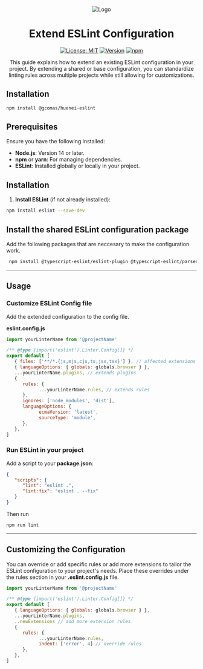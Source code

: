 

<div align="center">

![Logo](https://i.postimg.cc/sgH6RJ39/logo-eslint.jpg)

# Extend ESLint Configuration

[![License: MIT](https://img.shields.io/badge/license-MIT-blue.svg)](https://opensource.org/licenses/MIT) [![Version](https://img.shields.io/github/package-json/v/gcomas/huenei-eslint.svg)](https://github.com/gcomas/huenei-eslint) [![npm](https://img.shields.io/badge/npm-v10.8.2-green.svg)](https://www.npmjs.com/)

This guide explains how to extend an existing ESLint configuration in your project. By extending a shared or base configuration, you can standardize linting rules across multiple projects while still allowing for customizations.

</div>

## Installation

```bash
npm install @gcomas/huenei-eslint
```

## Prerequisites

Ensure you have the following installed:

- **Node.js**: Version 14 or later.
- **npm** or **yarn**: For managing dependencies.
- **ESLint**: Installed globally or locally in your project.

## Installation

1. **Install ESLint** (if not already installed):
```bash
npm install eslint --save-dev
```

## Install the shared ESLint configuration package
 Add the following packages that are neccesary to make the configuration work.

```bash
 npm install @typescript-eslint/eslint-plugin @typescript-eslint/parser eslint-config-semistandard eslint-plugin-n eslint-plugin-oxlint eslint-plugin-promise globals standard typescript
```

---

## Usage

 ### Customize ESLint Config file

Add the extended configuration to the config file.

**eslint.config.js**

```javascript
import yourLinterName from '@projectName'

/** @type {import('eslint').Linter.Config[]} */
export default [
   { files: ['**/*.{js,mjs,cjs,ts,jsx,tsx}'] }, // affected extensions
   { languageOptions: { globals: globals.browser } }, 
   ...yourLinterName.plugins, // extends plugins
   {
      rules: {
            ...yourLinterName.rules, // extends rules
      },
      ignores: ['node_modules', 'dist'],
      languageOptions: {
            ecmaVersion: 'latest',
            sourceType: 'module',
      },
   },
]
```

### Run ESLint in your project

Add a script to your **package.json**:

```json
{
   "scripts": {
      "lint": "eslint .",
      "lint:fix": "eslint . --fix"
   }
}
```

Then run

```bash
npm run lint
```

---

## Customizing the Configuration

You can override or add specific rules or add more extensions to tailor the ESLint configuration to your project's needs. Place these overrides under the rules section in your **.eslint.config.js** file.

```javascript
import yourLinterName from '@projectName'

/** @type {import('eslint').Linter.Config[]} */
export default [
   { languageOptions: { globals: globals.browser } }, 
   ...yourLinterName.plugins,
   ..newExtensions // add more extension rules
   {
      rules: {
            ...yourLinterName.rules,
            indent: ['error', 4] // override rules
      },
   },
]
```
